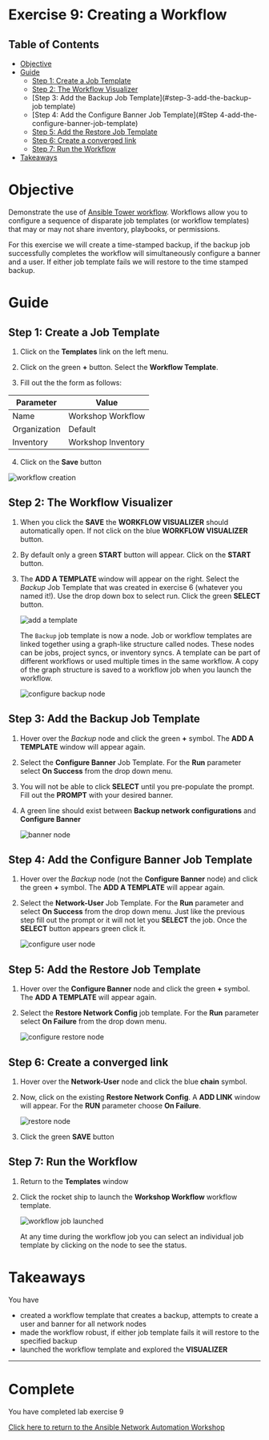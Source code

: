 # Exercise 9: Creating a Workflow

## Table of Contents

- [Objective](#objective)
- [Guide](#guide)
  - [Step 1: Create a Job Template](#step-1-create-a-job-template)
  - [Step 2: The Workflow Visualizer](#step-2-the-workflow-visualizer)
  - [Step 3: Add the Backup Job Template](#step-3-add-the-backup-job template)
  - [Step 4: Add the Configure Banner Job Template](#Step 4-add-the-configure-banner-job-template)
  - [Step 5: Add the Restore Job Template](#step-5-add-the-restore-job-template)
  - [Step 6: Create a converged link](#step-6-create-a-converged-link)
  - [Step 7: Run the Workflow](#step-7-run-the-workflow)
- [Takeaways](#takeaways)

# Objective

Demonstrate the use of [Ansible Tower workflow](https://docs.ansible.com/ansible-tower/latest/html/userguide/workflows.html).  Workflows allow you to configure a sequence of disparate job templates (or workflow templates) that may or may not share inventory, playbooks, or permissions.

For this exercise we will create a time-stamped backup, if the backup job successfully completes the workflow will simultaneously configure a banner and a user.  If either job template fails we will restore to the time stamped backup.

# Guide

## Step 1: Create a Job Template

1. Click on the **Templates** link on the left menu.  

2. Click on the green **+** button. Select the **Workflow Template**.  

3. Fill out the the form as follows:

| Parameter | Value |
|---|---|
| Name  | Workshop Workflow  |
|  Organization |  Default |
|  Inventory |  Workshop Inventory |

4. Click on the **Save** button

![workflow creation](images/workflow_create.gif)

## Step 2: The Workflow Visualizer

1. When you click the **SAVE** the **WORKFLOW VISUALIZER** should automatically open.  If not click on the blue **WORKFLOW VISUALIZER** button.  

2. By default only a green **START** button will appear.  Click on the **START** button.  

3. The **ADD A TEMPLATE** window will appear on the right.  Select the *Backup* Job Template that was created in exercise 6 (whatever you named it!).  Use the drop down box to select run.  Click the green **SELECT** button.

   ![add a template](images/add-a-template.png)

   The `Backup` job template is now a node.  Job or workflow templates are linked together using a graph-like structure called nodes. These nodes can be jobs, project syncs, or inventory syncs. A template can be part of different workflows or used multiple times in the same workflow. A copy of the graph structure is saved to a workflow job when you launch the workflow.

   ![configure backup node](images/configure-backup.png)

## Step 3: Add the Backup Job Template

1. Hover over the *Backup* node and click the green **+** symbol.  The **ADD A TEMPLATE** window will appear again.

2. Select the **Configure Banner** Job Template.  For the **Run** parameter select **On Success** from the drop down menu.

3. You will not be able to click **SELECT** until you pre-populate the prompt.  Fill out the **PROMPT** with your desired banner.

4.  A green line should exist between **Backup network configurations** and **Configure Banner**

    ![banner node](images/configure-banner.png)

## Step 4: Add the Configure Banner Job Template

1. Hover over the *Backup* node (not the **Configure Banner** node) and click the green **+** symbol.  The **ADD A TEMPLATE** will appear again.

2. Select the **Network-User** Job Template.  For the **Run** parameter and select **On Success** from the drop down menu.  Just like the previous step fill out the prompt or it will not let you **SELECT** the job.  Once the **SELECT** button appears green click it.

    ![configure user node](images/configure-user.png)


## Step 5: Add the Restore Job Template

1.  Hover over the **Configure Banner** node and click the green **+** symbol.  The **ADD A TEMPLATE** will appear again.

2. Select the **Restore Network Config** job template.  For the **Run** parameter select **On Failure** from the drop down menu.  

   ![configure restore node](images/configure-restore.png)

## Step 6: Create a converged link

1. Hover over the **Network-User** node and click the blue **chain** symbol.

2. Now, click on the existing **Restore Network Config**.  A **ADD LINK** window will appear.  For the **RUN** parameter choose **On Failure**.

    ![restore node](images/completed-workflow.png)

3. Click the green **SAVE** button

## Step 7: Run the Workflow

1. Return to the **Templates** window

2. Click the rocket ship to launch the **Workshop Workflow** workflow template.

   ![workflow job launched](images/running-workflow.png)

    At any time during the workflow job you can select an individual job template by clicking on the node to see the status.

# Takeaways

You have
 - created a workflow template that creates a backup, attempts to create a user and banner for all network nodes
 - made the workflow robust, if either job template fails it will restore to the specified backup
 - launched the workflow template and explored the **VISUALIZER**

---

# Complete

You have completed lab exercise 9

[Click here to return to the Ansible Network Automation Workshop](../README.md)
